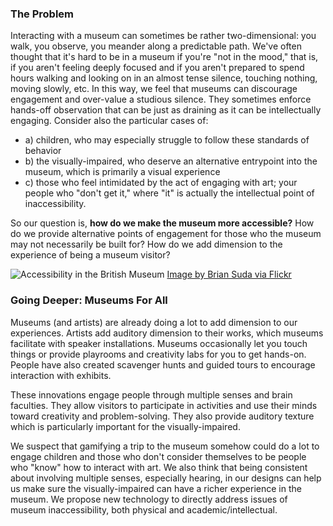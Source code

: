 ### The Problem
Interacting with a museum can sometimes be rather two-dimensional: you walk, you observe, you meander along a predictable path. 
We've often thought that it's hard to be in a museum if you're "not in the mood," that is, if you aren't feeling deeply focused and 
if you aren't prepared to spend hours walking and looking on in an almost tense silence, touching nothing, moving slowly, etc.
In this way, we feel that museums can discourage engagement and over-value a studious silence. They sometimes enforce hands-off observation that can be just as draining as it can be intellectually engaging. Consider also the particular cases of:
* a) children, who may especially struggle to follow these standards of behavior
* b) the visually-impaired, who deserve an alternative entrypoint into the museum, which is primarily a visual experience
* c) those who feel intimidated by the act of engaging with art; your people who "don't get it," where "it" is actually the intellectual point of inaccessibility.

So our question is, **how do we make the museum more accessible?** How do we provide alternative points of engagement for those who the museum may not necessarily be built for? How do we add dimension to the experience of being a museum visitor?

![Accessibility in the British Museum](https://c1.staticflickr.com/9/8473/8078201695_57393230bb_b.jpg)
[Image by Brian Suda via Flickr](https://www.flickr.com/photos/suda/8078201695)

### Going Deeper: Museums For All
Museums (and artists) are already doing a lot to add dimension to our experiences. Artists add auditory dimension to 
their works, which museums facilitate with speaker installations. Museums occasionally let you touch things or provide 
playrooms and creativity labs for you to get hands-on. People have also created scavenger hunts and guided 
tours to encourage interaction with exhibits.

These innovations engage people through multiple senses and brain faculties. They allow visitors to participate in activities and use their minds toward creativity and problem-solving. They also provide auditory texture which is particularly important for the visually-impaired.

We suspect that gamifying a trip to the museum somehow could do a lot to engage children and those who don't consider themselves to be people who "know" how to interact with art. We also think that being consistent about involving multiple senses, especially hearing, in our designs can help us make sure the visually-impaired can have a richer experience in the museum. We propose new technology to directly address issues of museum inaccessibility, both physical and academic/intellectual.
